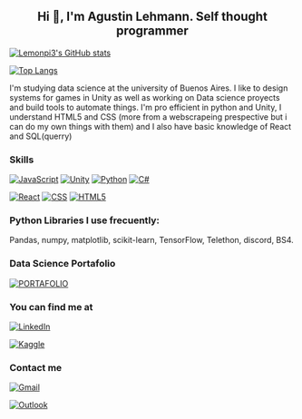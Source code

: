 <h2 align="center">
Hi 👋, I'm Agustin Lehmann. Self thought programmer
</h2>

[![Lemonpi3's GitHub stats](https://github-readme-stats.vercel.app/api?username=lemonpi3&layout=compact&theme=gotham)](https://github.com/lemonpi3/github-readme-stats)

[![Top Langs](https://github-readme-stats.vercel.app/api/top-langs/?username=lemonpi3&layout=compact&theme=gotham)](https://github.com/lemonpi3/github-readme-stats)

I'm studying data science at the university of Buenos Aires. I like to design systems for games in Unity as well as working on Data science proyects and build tools to automate things. I'm pro efficient in python and Unity, I understand HTML5 and CSS (more from a webscrapeing prespective but i can do my own things with them) and I also have basic knowledge of React and SQL(querry)
### Skills
[![JavaScript](https://img.shields.io/badge/JavaScript-F7DF1E?style=for-the-badge&logo=javascript&logoColor=white&labelColor=101010)]()
[![Unity](https://img.shields.io/badge/-Unity-grey?style=for-the-badge&logo=unity&logoColor=white&labelColor=101010)]()
[![Python](https://img.shields.io/badge/-Python-blue?style=for-the-badge&logo=python&logoColor=white&labelColor=101010)]()
[![C#](https://img.shields.io/badge/-C%23-purple?style=for-the-badge&logo=c%20sharp&logoColor=white&labelColor=101010)]()

[![React](https://img.shields.io/badge/-React-61DAFB?style=for-the-badge&logo=react&logoColor=white&labelColor=101010)]()
[![CSS](https://img.shields.io/badge/-CSS3-1572B6?style=for-the-badge&logo=CSS3&logoColor=white&labelColor=101010)]()
[![HTML5](https://img.shields.io/badge/-HTML_5-orange?style=for-the-badge&logo=html5&logoColor=white&labelColor=101010)]()

### Python Libraries I use frecuently:
Pandas, numpy, matplotlib, scikit-learn, TensorFlow, Telethon, discord, BS4.
### Data Science Portafolio
[![PORTAFOLIO](https://img.shields.io/badge/Portafolio-0077B5?style=for-the-badge&logo=plotly&logoColor=white)](https://lemonpi3.github.io/portfolio/)
### You can find me at
[![LinkedIn](https://img.shields.io/badge/LinkedIn-AGUSTIN_Lehmann-101010?style=for-the-badge&logo=linkedin&logoColor=white&labelColor=0077B5)](https://www.linkedin.com/in/agustin-lehmann-abaab41b1/)

[![Kaggle](https://img.shields.io/badge/Kaggle-AGUSTIN_Lehmann-101010?style=for-the-badge&logo=Kaggle&logoColor=white&labelColor=20BEFF)](https://www.kaggle.com/agustinlehmann)

### Contact me

[![Gmail](https://img.shields.io/badge/Gmail-Main-101010?style=for-the-badge&logo=gmail&logoColor=white&labelColor=D14836)](96.agustin.lehmann@gmail.com)

[![Outlook](https://img.shields.io/badge/outlook-Alternative-101010?style=for-the-badge&logo=microsoft-outlook&logoColor=white&labelColor=0077B5)](agustin_lehmann@live.com.ar)
